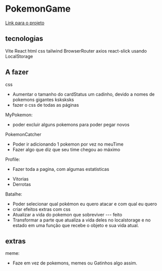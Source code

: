 # PokemonGame

[Link para o projeto](https://pokemon-game-flax.vercel.app)

## tecnologias

Vite
React
html
css
tailwind
BrowserRouter
axios
react-slick
usando LocalStorage


## A fazer

css
 - Aumentar o tamanho do cardStatus um cadinho, devido a nomes de pokemons gigantes ksksksks
 - fazer o css de todas as páginas


MyPokemon:
- poder excluir alguns pokemons para poder pegar novos

PokemonCatcher
- Poder ir adicionando 1 pokemon por vez no meuTime
- Fazer algo que diz que seu time chegou ao máximo

Profile:
* Fazer toda a pagina, com algumas estatisticas
- Vitorias
- Derrotas

Batalhe:
- Poder selecionar qual pokémon eu quero atacar e com qual eu quero
- criar efeitos extras com css
- Atualizar a vida do pokemon que sobreviver --- feito
- Transformar a parte que atualiza a vida deles no localstorage e no estado em uma função que recebe o objeto e sua vida atual.


## extras
 meme:
 - Faze em vez de pokemons, memes ou Gatinhos algo assim.